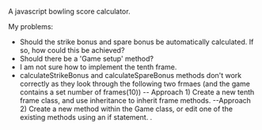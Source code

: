 A javascript bowling score calculator. 

My problems:
- Should the strike bonus and spare bonus be automatically calculated. If so, how could this be achieved?
- Should there be a 'Game setup' method?
- I am not sure how to implement the tenth frame. 
- calculateStrikeBonus and calculateSpareBonus methods don't work correctly as they look through the following two frmaes (and the game contains a set number of frames(10))
-- Approach 1) Create a new tenth frame class, and use inheritance to inherit frame methods. 
--Approach 2) Create a new method within the Game class, or edit one of the existing methods using an if statement. .